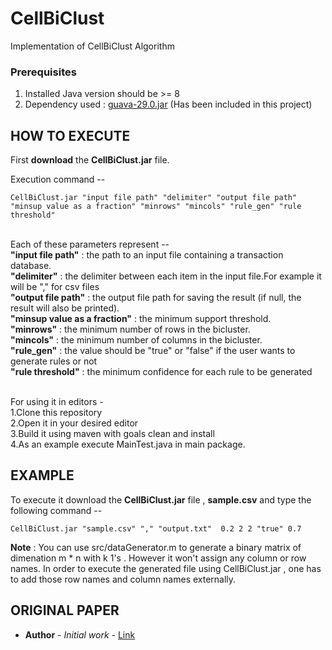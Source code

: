 # CellBiClust
Implementation of CellBiClust Algorithm

### Prerequisites

1. Installed Java version should be >= 8
2. Dependency used : [guava-29.0.jar](https://mvnrepository.com/artifact/com.google.guava/guava/29.0-jre) (Has been included in this project)

## HOW TO EXECUTE

First <b>download</b> the <b>CellBiClust.jar</b> file.

Execution command --
```
CellBiClust.jar "input file path" "delimiter" "output file path" "minsup value as a fraction" "minrows" "mincols" "rule_gen" "rule threshold"
```
<br>
Each of these parameters represent -- <br>
<b>"input file path"</b>            : the path to an input file containing a transaction database.<br>
<b>"delimiter"</b>                  : the delimiter between each item in the input file.For example it will be "," for csv files<br>
<b>"output file path"</b>           : the output file path for saving the result (if null, the result will also be printed).<br>
<b>"minsup value as a fraction"</b> : the minimum support threshold.<br>
<b>"minrows"</b> : the minimum number of rows in the bicluster.<br>
<b>"mincols"</b> : the minimum number of columns in the bicluster.<br>
<b>"rule_gen"</b> : the value should be "true" or "false" if the user wants to generate rules or not<br>
<b>"rule threshold"</b> : the minimum confidence for each rule to be generated<br>
 <br>

For using it in editors -<br>
1.Clone this repository <br>
2.Open it in your desired editor<br>
3.Build it using maven with goals clean and install<br>
4.As an example execute MainTest.java in main package.<br>

## EXAMPLE
To execute it download the <b>CellBiClust.jar</b> file , <b>sample.csv</b> and type the following command --<br>
```  
CellBiClust.jar "sample.csv" "," "output.txt"  0.2 2 2 "true" 0.7
```

<b>Note</b> : You can use src/dataGenerator.m to generate a binary matrix of dimenation m * n with k 1's . However it won't assign any column or row names. In order to execute the generated file using CellBiClust.jar , one has to add those row names and column names externally. 
## ORIGINAL PAPER
* **Author** - *Initial work* - [Link](link)
